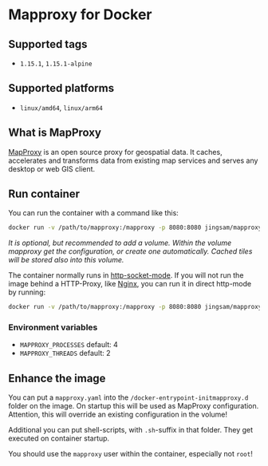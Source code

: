 # Mapproxy for Docker

## Supported tags

* `1.15.1`, `1.15.1-alpine`

## Supported platforms

* `linux/amd64`, `linux/arm64`

## What is MapProxy

[MapProxy](https://mapproxy.org/) is an open source proxy for geospatial data. It caches, accelerates and transforms
data from existing map services and serves any desktop or web GIS client.

## Run container

You can run the container with a command like this:

```bash
docker run -v /path/to/mapproxy:/mapproxy -p 8080:8080 jingsam/mapproxy:1.15.1
```

*It is optional, but recommended to add a volume. Within the volume mapproxy get the configuration, or create one
automatically. Cached tiles will be stored also into this volume.*

The container normally runs in [http-socket-mode](http://uwsgi-docs.readthedocs.io/en/latest/HTTP.html). If you will not
run the image behind a HTTP-Proxy, like [Nginx](http://nginx.org/), you can run it in direct http-mode by running:

```bash
docker run -v /path/to/mapproxy:/mapproxy -p 8080:8080 jingsam/mapproxy mapproxy http
```

### Environment variables

* `MAPPROXY_PROCESSES` default: 4
* `MAPPROXY_THREADS` default: 2

## Enhance the image

You can put a `mapproxy.yaml` into the `/docker-entrypoint-initmapproxy.d` folder on the image. On startup this will be
used as MapProxy configuration. Attention, this will override an existing configuration in the volume!

Additional you can put shell-scripts, with `.sh`-suffix in that folder. They get executed on container startup.

You should use the `mapproxy` user within the container, especially not `root`!
